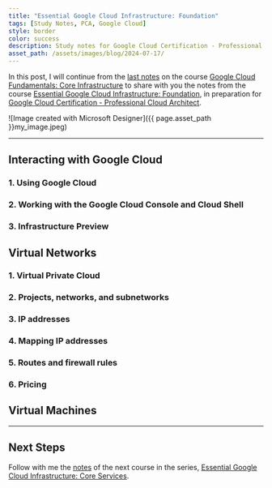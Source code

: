 ```yaml
---
title: "Essential Google Cloud Infrastructure: Foundation"
tags: [Study Notes, PCA, Google Cloud]
style: border
color: success
description: Study notes for Google Cloud Certification - Professional Cloud Architect
asset_path: /assets/images/blog/2024-07-17/
---
```

In this post, I will continue from the [last notes](gcloud-fundamentals-core-infrastructure) on the course [Google Cloud Fundamentals: Core Infrastructure](https://www.cloudskillsboost.google/course_templates/60) to share with you the notes from the course [Essential Google Cloud Infrastructure: Foundation](https://www.cloudskillsboost.google/course_templates/50), in preparation for [Google Cloud Certification - Professional Cloud Architect](https://cloud.google.com/learn/certification/cloud-architect).

![Image created with Microsoft Designer]({{ page.asset_path }}my_image.jpeg)

---

## Interacting with Google Cloud

### 1. Using Google Cloud

### 2. Working with the Google Cloud Console and Cloud Shell

### 3. Infrastructure Preview

## Virtual Networks

### 1. Virtual Private Cloud

### 2. Projects, networks, and subnetworks

### 3. IP addresses

### 4. Mapping IP addresses

### 5. Routes and firewall rules

### 6. Pricing

## Virtual Machines

---

## Next Steps

Follow with me the [notes](ess-gcloud-infra-core) of the next course in the series, [Essential Google Cloud Infrastructure: Core Services](https://www.cloudskillsboost.google/paths/12/course_templates/49).
